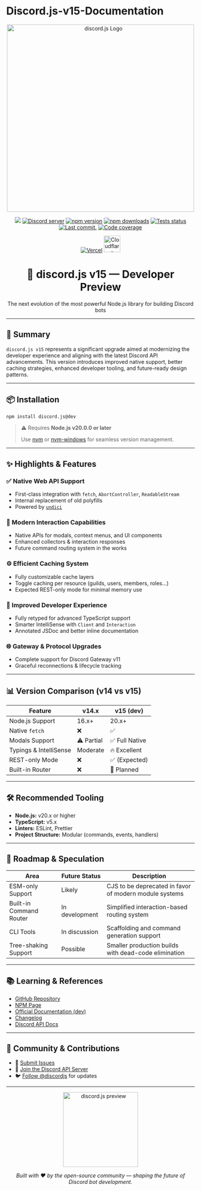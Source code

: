 # Discord.js-v15-Documentation

<p align="center">
  <img src="https://discord.js.org/static/logo.svg" alt="discord.js Logo" width="500" />
</p>

<p align="center">
  <img src="https://img.shields.io/npm/v/discord.js/dev?color=blue&label=Dev%20Version&logo=npm" />
  <a href="https://discord.gg/djs"><img src="https://img.shields.io/discord/222078108977594368?color=5865F2&logo=discord&logoColor=white" alt="Discord server" /></a>
  <a href="https://www.npmjs.com/package/discord.js"><img src="https://img.shields.io/npm/v/discord.js.svg?maxAge=3600" alt="npm version" /></a>
  <a href="https://www.npmjs.com/package/discord.js"><img src="https://img.shields.io/npm/dt/discord.js.svg?maxAge=3600" alt="npm downloads" /></a>
  <a href="https://github.com/discordjs/discord.js/actions"><img src="https://github.com/discordjs/discord.js/actions/workflows/test.yml/badge.svg" alt="Tests status" /></a>
  <a href="https://github.com/discordjs/discord.js/commits/main/packages/discord.js"><img alt="Last commit." src="https://img.shields.io/github/last-commit/discordjs/discord.js?logo=github&logoColor=ffffff&path=packages%2Fdiscord.js" /></a>
  <a href="https://codecov.io/gh/discordjs/discord.js"><img src="https://codecov.io/gh/discordjs/discord.js/branch/main/graph/badge.svg?precision=2" alt="Code coverage" /></a>
</p>

<p align="center">
  <a href="https://vercel.com/?utm_source=discordjs&utm_campaign=oss"><img src="https://raw.githubusercontent.com/discordjs/discord.js/main/.github/powered-by-vercel.svg" alt="Vercel" /></a>
  <a href="https://www.cloudflare.com"><img src="https://raw.githubusercontent.com/discordjs/discord.js/main/.github/powered-by-workers.png" alt="Cloudflare Workers" height="44" /></a>
</p>

<h1 align="center">🚀 discord.js v15 — Developer Preview</h1>

<p align="center">
  The next evolution of the most powerful Node.js library for building Discord bots
</p>

---

## 📌 Summary

`discord.js v15` represents a significant upgrade aimed at modernizing the developer experience and aligning with the latest Discord API advancements. This version introduces improved native support, better caching strategies, enhanced developer tooling, and future-ready design patterns.

---

## 📦 Installation

```bash
npm install discord.js@dev
```

> ⚠️ Requires **Node.js v20.0.0 or later**
>
> Use [nvm](https://github.com/nvm-sh/nvm) or [nvm-windows](https://github.com/coreybutler/nvm-windows) for seamless version management.

---

## ✨ Highlights & Features

### ✅ Native Web API Support

* First-class integration with `fetch`, `AbortController`, `ReadableStream`
* Internal replacement of old polyfills
* Powered by [`undici`](https://github.com/nodejs/undici)

### 💬 Modern Interaction Capabilities

* Native APIs for modals, context menus, and UI components
* Enhanced collectors & interaction responses
* Future command routing system in the works

### ⚙️ Efficient Caching System

* Fully customizable cache layers
* Toggle caching per resource (guilds, users, members, roles...)
* Expected REST-only mode for minimal memory use

### 🧠 Improved Developer Experience

* Fully retyped for advanced TypeScript support
* Smarter IntelliSense with `Client` and `Interaction`
* Annotated JSDoc and better inline documentation

### 🌐 Gateway & Protocol Upgrades

* Complete support for Discord Gateway v11
* Graceful reconnections & lifecycle tracking

---

## 📊 Version Comparison (v14 vs v15)

| Feature                | v14.x      | v15 (dev)     |
| ---------------------- | ---------- | ------------- |
| Node.js Support        | 16.x+      | 20.x+         |
| Native `fetch`         | ❌          | ✅             |
| Modals Support         | ⚠️ Partial | ✅ Full Native |
| Typings & IntelliSense | Moderate   | 🔥 Excellent  |
| REST-only Mode         | ❌          | ✅ (Expected)  |
| Built-in Router        | ❌          | 🧪 Planned    |

---

## 🛠️ Recommended Tooling

* **Node.js:** v20.x or higher
* **TypeScript:** v5.x
* **Linters:** ESLint, Prettier
* **Project Structure:** Modular (commands, events, handlers)

---

## 🔮 Roadmap & Speculation

| Area                    | Future Status  | Description                                            |
| ----------------------- | -------------- | ------------------------------------------------------ |
| ESM-only Support        | Likely         | CJS to be deprecated in favor of modern module systems |
| Built-in Command Router | In development | Simplified interaction-based routing system            |
| CLI Tools               | In discussion  | Scaffolding and command generation support             |
| Tree-shaking Support    | Possible       | Smaller production builds with dead-code elimination   |

---

## 📚 Learning & References

* [GitHub Repository](https://github.com/discordjs/discord.js)
* [NPM Page](https://www.npmjs.com/package/discord.js)
* [Official Documentation (dev)](https://discord.js.org/#/docs/discord.js/dev/general/welcome)
* [Changelog](https://github.com/discordjs/discord.js/releases)
* [Discord API Docs](https://discord.com/developers/docs/intro)

---

## 🤝 Community & Contributions

* 🐞 [Submit Issues](https://github.com/discordjs/discord.js/issues)
* 🧠 [Join the Discord API Server](https://discord.gg/discord-api)
* 🐦 [Follow @discordjs](https://twitter.com/discordjs) for updates

---

<p align="center">
  <img src="https://discord.js.org/static/logo.svg" width="200" alt="discord.js preview" />
</p>

<p align="center"><i>Built with ❤️ by the open-source community — shaping the future of Discord bot development.</i></p>
